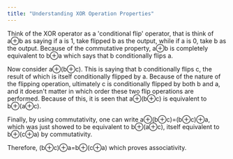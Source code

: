 ```yaml
---
title: "Understanding XOR Operation Properties"
---
```


Think of the XOR operator as a 'conditional flip' operator, that is think of a⊕b
as saying if a is 1, take flipped b as the output, while if a
is 0, take b as the output. Because of the commutative property, a⊕b
is completely equivalent to b⊕a
which says that b conditionally flips a.

Now consider a⊕(b⊕c). This is saying that b conditionally flips c, the result of which is itself conditionally flipped by a. Because of the nature of the flipping operation, ultimately c
is conditionally flipped by both b and a, and it doesn't matter in which order these two flip
operations are performed. Because of this, it is seen that a⊕(b⊕c) is equivalent to b⊕(a⊕c).

Finally, by using commutativity, one can write a⊕(b⊕c)=(b⊕c)⊕a, which was just showed to be
equivalent to b⊕(a⊕c), itself equivalent to b⊕(c⊕a) by commutativity.

Therefore, (b⊕c)⊕a=b⊕(c⊕a) which proves associativity.
